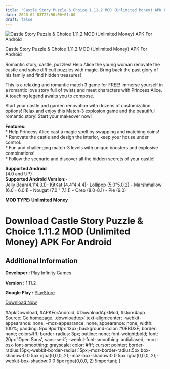 ```yaml
---
title: 'Castle Story Puzzle & Choice 1.11.2 MOD (Unlimited Money) APK For Android'
date: 2020-02-03T23:56:00+01:00
draft: false
---
```


![Castle Story Puzzle & Choice 1.11.2 MOD (Unlimited Money) APK For Android](https://i2.wp.com/apkhome.net/wp-content/uploads/2020/02/Castle-Story-Puzzle-Choice-1.11.2-MOD-Unlimited-Money.png "Castle Story Puzzle & Choice 1.11.2 MOD (Unlimited Money) APK For Android")

  

Castle Story Puzzle & Choice 1.11.2 MOD (Unlimited Money) APK For Android

Romantic story, castle, puzzles! Help Alice the young woman renovate the castle and solve difficult puzzles with magic. Bring back the past glory of his family and find hidden treasures!

This is a relaxing and romantic match 3 game for FREE! Immerse yourself in a romantic love story full of twists and meet characters with Princess Alice. A touching legend awaits you to compose.

Start your castle and garden renovation with dozens of customization options! Relax and enjoy this Match-3 explosion game and the beautiful romantic story! Start your makeover now!

**Features:**  
\* Help Princess Alice cast a magic spell by swapping and matching coins!  
\* Renovate the castle and design the interior, keep your house under control.  
\* Fun and challenging match-3 levels with unique boosters and explosive combinations!  
\* Follow the scenario and discover all the hidden secrets of your castle!

**Supported Android**  
{4.0 and UP}  
**Supported Android Version**:-  
Jelly Bean(4.1"4.3.1)- KitKat (4.4"4.4.4)- Lollipop (5.0"5.0.2) - Marshmallow (6.0 - 6.0.1) - Nougat (7.0 " 7.1.1) - Oreo (8.0-8.1) - Pie (9.0)

**MOD TYPE: Unlimited Money**

Download Castle Story Puzzle & Choice 1.11.2 MOD (Unlimited Money) APK For Android
==================================================================================

Additional Information
----------------------

**Developer :** Play Infinity Games

**Version :** 1.11.2

**Google Play :** [PlayStore](https://play.google.com/store/apps/details?id=com.playinfinity.game.castlestory)

  

[Download Now](https://store4app.co/post/castle-story-puzzle-amp-choice-1-11-2-mod-unlimited-money-apk-for-android_1580758491)

  
#ApkDownload, #APKForAndroid, #DownloadApkMod, #store4app  
Source: [Go homepage.](https://store4app.co/post/castle-story-puzzle-amp-choice-1-11-2-mod-unlimited-money-apk-for-android_1580758491) .downloadtop{ text-align:center; -webkit-appearance: none; -moz-appearance: none; appearance: none; width: 100%; padding: 9px 9px 11px 13px; background-color: #0EBD3F; border: none; color:#fff; border-radius: 3px; outline: none; font-weight;bold; font: 20px 'Open Sans', sans-serif; -webkit-font-smoothing: antialiased; -moz-osx-font-smoothing: grayscale; color: #fff; cursor: pointer; border-radius:15px;-webkit-border-radius:15px;-moz-border-radius:5px;box-shadow:0 0 5px rgba(0,0,0,.2);-moz-box-shadow:0 0 5px rgba(0,0,0,.2);-webkit-box-shadow:0 0 5px rgba(0,0,0,.2) !important; }